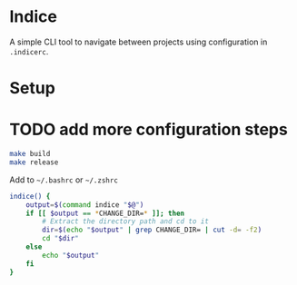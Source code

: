 # Indice

A simple CLI tool to navigate between projects using configuration in `.indicerc`.


# Setup

# TODO add more configuration steps

```bash
make build
make release
```

Add to `~/.bashrc` or `~/.zshrc`
```bash
indice() {
    output=$(command indice "$@")
    if [[ $output == *CHANGE_DIR=* ]]; then
        # Extract the directory path and cd to it
        dir=$(echo "$output" | grep CHANGE_DIR= | cut -d= -f2)
        cd "$dir"
    else
        echo "$output"
    fi
}
```
